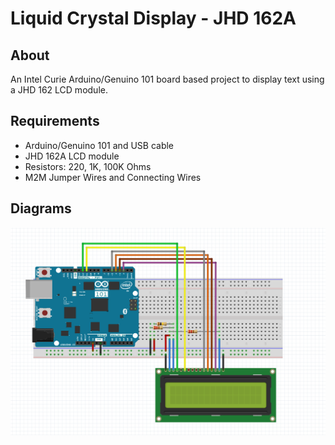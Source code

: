 # Liquid Crystal Display - JHD 162A

## About

An Intel Curie Arduino/Genuino 101 board based project to display text using a JHD 162 LCD module.

## Requirements

* Arduino/Genuino 101 and USB cable
* JHD 162A LCD module
* Resistors: 220, 1K, 100K Ohms
* M2M Jumper Wires and Connecting Wires

## Diagrams

![JHD 162A Interfacing with Arduino 101](https://raw.githubusercontent.com/Sampreet/iot-projects/master/Arduino_Genuino_101/LiquidCrystalDisplay-JHD162A/Diagrams/Arduino101_JHD162A.PNG "JHD 162A Interfacing")

